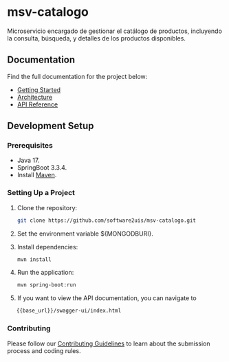 # msv-catalogo
Microservicio encargado de gestionar el catálogo de productos, incluyendo la consulta, búsqueda, y detalles de los productos disponibles.

## Documentation

Find the full documentation for the project below:

- [Getting Started](#)
- [Architecture](#)
- [API Reference](#)

## Development Setup

### Prerequisites
- Java 17.
- SpringBoot 3.3.4.
- Install [Maven](https://maven.apache.org/download.cgi).

### Setting Up a Project

1. Clone the repository:
   ```bash
   git clone https://github.com/software2uis/msv-catalogo.git
   ```
2. Set the environment variable ${MONGODBURI}.
3. Install dependencies:
   ```bash
   mvn install
   ```

4. Run the application:
   ```bash
   mvn spring-boot:run
   ```
5. If you want to view the API documentation, you can navigate to 
```bash
   {{base_url}}/swagger-ui/index.html
   ```

### Contributing

Please follow our [Contributing Guidelines](https://github.com/software2uis/.github/blob/main/CONTRIBUTING.md) to learn about the submission process and coding rules.
